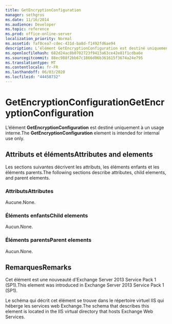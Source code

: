 ```yaml
---
title: GetEncryptionConfiguration
manager: sethgros
ms.date: 11/16/2014
ms.audience: Developer
ms.topic: reference
ms.prod: office-online-server
localization_priority: Normal
ms.assetid: faf0cea7-cdec-431d-ba8d-f1492fd6ae94
description: L’élément GetEncryptionConfiguration est destiné uniquement à un usage interne.
ms.openlocfilehash: 682d24ac8b0702723f9413a63ce42e81f1cdba6e
ms.sourcegitcommit: 88ec988f2bb67c1866d06b361615f3674a24e795
ms.translationtype: MT
ms.contentlocale: fr-FR
ms.lasthandoff: 06/03/2020
ms.locfileid: "44458732"
---
```

# <a name="getencryptionconfiguration"></a><span data-ttu-id="51494-103">GetEncryptionConfiguration</span><span class="sxs-lookup"><span data-stu-id="51494-103">GetEncryptionConfiguration</span></span>

<span data-ttu-id="51494-104">L’élément **GetEncryptionConfiguration** est destiné uniquement à un usage interne.</span><span class="sxs-lookup"><span data-stu-id="51494-104">The **GetEncryptionConfiguration** element is intended for internal use only.</span></span> 

## <a name="attributes-and-elements"></a><span data-ttu-id="51494-105">Attributs et éléments</span><span class="sxs-lookup"><span data-stu-id="51494-105">Attributes and elements</span></span>

<span data-ttu-id="51494-106">Les sections suivantes décrivent les attributs, les éléments enfants et les éléments parents.</span><span class="sxs-lookup"><span data-stu-id="51494-106">The following sections describe attributes, child elements, and parent elements.</span></span>
  
### <a name="attributes"></a><span data-ttu-id="51494-107">Attributs</span><span class="sxs-lookup"><span data-stu-id="51494-107">Attributes</span></span>

<span data-ttu-id="51494-108">Aucune.</span><span class="sxs-lookup"><span data-stu-id="51494-108">None.</span></span>
  
### <a name="child-elements"></a><span data-ttu-id="51494-109">Éléments enfants</span><span class="sxs-lookup"><span data-stu-id="51494-109">Child elements</span></span>

<span data-ttu-id="51494-110">Aucun.</span><span class="sxs-lookup"><span data-stu-id="51494-110">None.</span></span>
  
### <a name="parent-elements"></a><span data-ttu-id="51494-111">Éléments parents</span><span class="sxs-lookup"><span data-stu-id="51494-111">Parent elements</span></span>

<span data-ttu-id="51494-112">Aucun.</span><span class="sxs-lookup"><span data-stu-id="51494-112">None.</span></span>
  
## <a name="remarks"></a><span data-ttu-id="51494-113">Remarques</span><span class="sxs-lookup"><span data-stu-id="51494-113">Remarks</span></span>

<span data-ttu-id="51494-114">Cet élément est une nouveauté d'Exchange Server 2013 Service Pack 1 (SP1).</span><span class="sxs-lookup"><span data-stu-id="51494-114">This element was introduced in Exchange Server 2013 Service Pack 1 (SP1).</span></span>
  
<span data-ttu-id="51494-115">Le schéma qui décrit cet élément se trouve dans le répertoire virtuel IIS qui héberge les services web Exchange.</span><span class="sxs-lookup"><span data-stu-id="51494-115">The schema that describes this element is located in the IIS virtual directory that hosts Exchange Web Services.</span></span>
  

